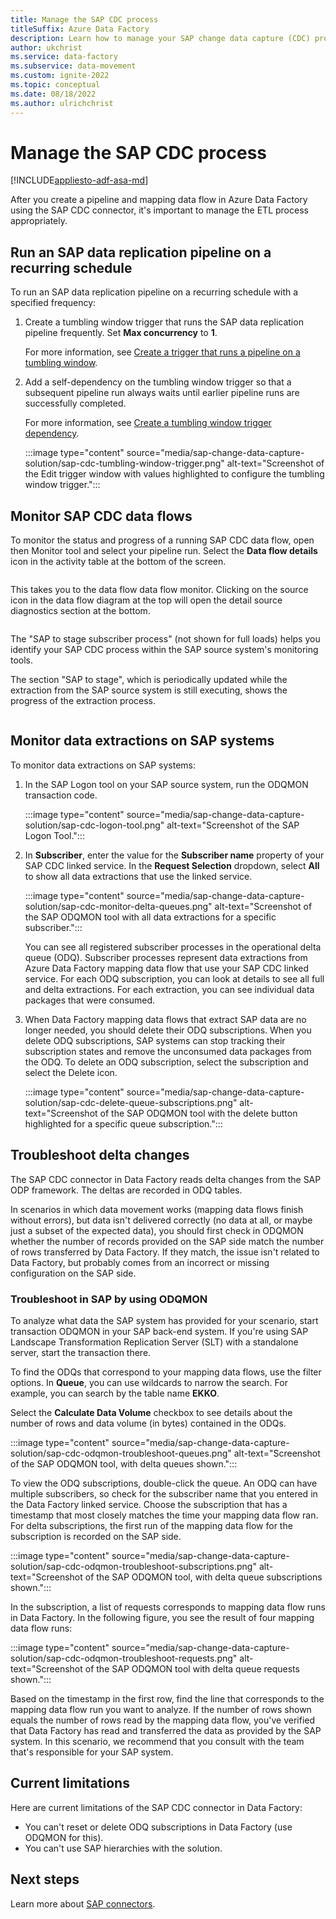 ```yaml
---
title: Manage the SAP CDC process
titleSuffix: Azure Data Factory
description: Learn how to manage your SAP change data capture (CDC) process in Azure Data Factory.
author: ukchrist
ms.service: data-factory
ms.subservice: data-movement
ms.custom: ignite-2022
ms.topic: conceptual
ms.date: 08/18/2022
ms.author: ulrichchrist
---
```


# Manage the SAP CDC process

[!INCLUDE[appliesto-adf-asa-md](includes/appliesto-adf-asa-md.md)]

After you create a pipeline and mapping data flow in Azure Data Factory using the SAP CDC connector, it's important to manage the ETL process appropriately.

## Run an SAP data replication pipeline on a recurring schedule

To run an SAP data replication pipeline on a recurring schedule with a specified frequency:

1. Create a tumbling window trigger that runs the SAP data replication pipeline frequently. Set **Max concurrency** to **1**.

    For more information, see [Create a trigger that runs a pipeline on a tumbling window](how-to-create-tumbling-window-trigger.md?tabs=data-factory).

1. Add a self-dependency on the tumbling window trigger so that a subsequent pipeline run always waits until earlier pipeline runs are successfully completed.

   For more information, see [Create a tumbling window trigger dependency](tumbling-window-trigger-dependency.md).

    :::image type="content" source="media/sap-change-data-capture-solution/sap-cdc-tumbling-window-trigger.png" alt-text="Screenshot of the Edit trigger window with values highlighted to configure the tumbling window trigger.":::

## Monitor SAP CDC data flows

To monitor the status and progress of a running SAP CDC data flow, open then Monitor tool and select your pipeline run. Select the **Data flow details** icon in the activity table at the bottom of the screen.

```:::image type="content" source="media/sap-change-data-capture-solution/sap-cdc-monitor-pipeline.png.png" alt-text="Screenshot of the pipeline monitor.":::
```

This takes you to the data flow data flow monitor. Clicking on the source icon in the data flow diagram at the top will open the detail source diagnostics section at the bottom.

```:::image type="content" source="media/sap-change-data-capture-solution/sap-cdc-monitor-data-flow.png" alt-text="Screenshot of the data flow monitor.":::
```

The "SAP to stage subscriber process" (not shown for full loads) helps you identify your SAP CDC process within the SAP source system's monitoring tools.

The section "SAP to stage", which is periodically updated while the extraction from the SAP source system is still executing, shows the progress of the extraction process.

```:::image type="content" source="media/sap-change-data-capture-solution/sap-cdc-monitor-data-flow-source.png" alt-text="Screenshot of the source diagnostics details showing the current progress of the SAP CDC extraction process.":::
```

## Monitor data extractions on SAP systems

To monitor data extractions on SAP systems:

1. In the SAP Logon tool on your SAP source system, run the ODQMON transaction code.

    :::image type="content" source="media/sap-change-data-capture-solution/sap-cdc-logon-tool.png" alt-text="Screenshot of the SAP Logon Tool.":::

1. In **Subscriber**, enter the value for the **Subscriber name** property of your SAP CDC linked service. In the **Request Selection** dropdown, select **All** to show all data extractions that use the linked service.

    :::image type="content" source="media/sap-change-data-capture-solution/sap-cdc-monitor-delta-queues.png" alt-text="Screenshot of the SAP ODQMON tool with all data extractions for a specific subscriber.":::

   You can see all registered subscriber processes in the operational delta queue (ODQ). Subscriber processes represent data extractions from Azure Data Factory mapping data flow that use your SAP CDC linked service. For each ODQ subscription, you can look at details to see all full and delta extractions. For each extraction, you can see individual data packages that were consumed.

1. When Data Factory mapping data flows that extract SAP data are no longer needed, you should delete their ODQ subscriptions. When you delete ODQ subscriptions, SAP systems can stop tracking their subscription states and remove the unconsumed data packages from the ODQ. To delete an ODQ subscription, select the subscription and select the Delete icon.

    :::image type="content" source="media/sap-change-data-capture-solution/sap-cdc-delete-queue-subscriptions.png" alt-text="Screenshot of the SAP ODQMON tool with the delete button highlighted for a specific queue subscription.":::

## Troubleshoot delta changes

The SAP CDC connector in Data Factory reads delta changes from the SAP ODP framework. The deltas are recorded in ODQ tables.

In scenarios in which data movement works (mapping data flows finish without errors), but data isn't delivered correctly (no data at all, or maybe just a subset of the expected data), you should first check in ODQMON whether the number of records provided on the SAP side match the number of rows transferred by Data Factory. If they match, the issue isn't related to Data Factory, but probably comes from an incorrect or missing configuration on the SAP side.

### Troubleshoot in SAP by using ODQMON

To analyze what data the SAP system has provided for your scenario, start transaction ODQMON in your SAP back-end system. If you're using SAP Landscape Transformation Replication Server (SLT) with a standalone server, start the transaction there.

To find the ODQs that correspond to your mapping data flows, use the filter options. In **Queue**, you can use wildcards to narrow the search. For example, you can search by the table name **EKKO**.

Select the **Calculate Data Volume** checkbox to see details about the number of rows and data volume (in bytes) contained in the ODQs.

:::image type="content" source="media/sap-change-data-capture-solution/sap-cdc-odqmon-troubleshoot-queues.png" alt-text="Screenshot of the SAP ODQMON tool, with delta queues shown.":::

To view the ODQ subscriptions, double-click the queue. An ODQ can have multiple subscribers, so check for the subscriber name that you entered in the Data Factory linked service. Choose the subscription that has a timestamp that most closely matches the time your mapping data flow ran. For delta subscriptions, the first run of the mapping data flow for the subscription is recorded on the SAP side.

:::image type="content" source="media/sap-change-data-capture-solution/sap-cdc-odqmon-troubleshoot-subscriptions.png" alt-text="Screenshot of the SAP ODQMON tool, with delta queue subscriptions shown.":::

In the subscription, a list of requests corresponds to mapping data flow runs in Data Factory. In the following figure, you see the result of four mapping data flow runs:

:::image type="content" source="media/sap-change-data-capture-solution/sap-cdc-odqmon-troubleshoot-requests.png" alt-text="Screenshot of the SAP ODQMON tool with delta queue requests shown.":::

Based on the timestamp in the first row, find the line that corresponds to the mapping data flow run you want to analyze. If the number of rows shown equals the number of rows read by the mapping data flow, you've verified that Data Factory has read and transferred the data as provided by the SAP system. In this scenario, we recommend that you consult with the team that's responsible for your SAP system.

## Current limitations

Here are current limitations of the SAP CDC connector in Data Factory:

- You can't reset or delete ODQ subscriptions in Data Factory (use ODQMON for this).
- You can't use SAP hierarchies with the solution.

## Next steps

Learn more about [SAP connectors](industry-sap-connectors.md).
